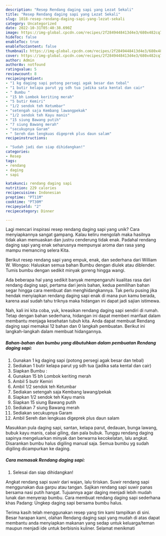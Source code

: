 ```yaml
---
description: "Resep Rendang daging sapi yang Lezat Sekali"
title: "Resep Rendang daging sapi yang Lezat Sekali"
slug: 1018-resep-rendang-daging-sapi-yang-lezat-sekali
category: Uncategorized
date: 2022-10-31T05:40:38.690Z
image: https://img-global.cpcdn.com/recipes/2f2849448413d4e3/680x482cq70/rendang-daging-sapi-foto-resep-utama.jpg
hideToc: false
enableToc: true
enableTocContent: false
thumbnail: https://img-global.cpcdn.com/recipes/2f2849448413d4e3/680x482cq70/rendang-daging-sapi-foto-resep-utama.jpg
cover: https://img-global.cpcdn.com/recipes/2f2849448413d4e3/680x482cq70/rendang-daging-sapi-foto-resep-utama.jpg
author: Admin
authorAv: notfound
ratingvalue: 5
reviewcount: 8
recipeingredient:
- "1 kg daging sapi potong persegi agak besar dan tebal"
- "1 butir kelapa parut yg sdh tua jadika sata kental dan cair"
- " Bumbu "
- "15 bh Lombok keriting merah"
- "5 butir Kemiri"
- "1/2 sendok teh Ketumbar"
- "setengah saja Kembang lawangpekak"
- "1/2 sendok teh Kayu manis"
- "15 siung Bawang putih"
- "7 siung Bawang merah"
- "secukupnya Garam"
- " Sereh dan lengkuas digeprek plus daun salam"
recipeinstructions:

- "Sudah jadi dan siap dihidangkan!"
categories:
- Resep
tags:
- rendang
- daging
- sapi

katakunci: rendang daging sapi 
nutrition: 229 calories
recipecuisine: Indonesian
preptime: "PT11M"
cooktime: "PT30M"
recipeyield: "2"
recipecategory: Dinner

---
```





Lagi mencari inspirasi resep rendang daging sapi yang unik? Cara menyiapkannya sangat gampang. Kalau keliru mengolah maka hasilnya tidak akan memuaskan dan justru cenderung tidak enak. Padahal rendang daging sapi yang enak seharusnya mempunyai aroma dan rasa yang mampu memancing selera Kita.





Berikut resep rendang sapi yang empuk, enak, dan sederhana dari William W. Wongso: Haluskan semua bahan Bumbu dengan diulek atau diblender. Tumis bumbu dengan sedikit minyak goreng hingga wangi.

Ada beberapa hal yang sedikit banyak mempengaruhi kualitas rasa dari rendang daging sapi, pertama dari jenis bahan, kedua pemilihan bahan segar hingga cara membuat dan menghidangkannya. Tak perlu pusing jika hendak menyiapkan rendang daging sapi enak di mana pun kamu berada, karena asal sudah tahu triknya maka hidangan ini dapat jadi sajian istimewa.






Nah, kali ini kita coba, yuk, kreasikan rendang daging sapi sendiri di rumah. Tetap dengan bahan sederhana, hidangan ini dapat memberi manfaat dalam membantu menjaga kesehatan tubuh kita. Anda dapat membuat Rendang daging sapi memakai 12 bahan dan 0 langkah pembuatan. Berikut ini langkah-langkah dalam membuat hidangannya.

<!--inarticleads1-->

##### Bahan-bahan dan bumbu yang dibutuhkan dalam pembuatan Rendang daging sapi:

1. Gunakan 1 kg daging sapi (potong persegi agak besar dan tebal)
1. Sediakan 1 butir kelapa parut yg sdh tua (jadika sata kental dan cair)
1. Siapkan  Bumbu :
1. Gunakan 15 bh Lombok keriting merah
1. Ambil 5 butir Kemiri
1. Ambil 1/2 sendok teh Ketumbar
1. Sediakan setengah saja Kembang lawang/pekak
1. Siapkan 1/2 sendok teh Kayu manis
1. Siapkan 15 siung Bawang putih
1. Sediakan 7 siung Bawang merah
1. Sediakan secukupnya Garam
1. Ambil  Sereh dan lengkuas digeprek plus daun salam


Masukkan pula daging sapi, santan, kelapa parut, dedauan, bunga lawang, bubuk kayu manis, cabai giling, dan pala bubuk. Tunggu rendang daging sapinya mengeluarkan minyak dan berwarna kecokelatan, lalu angkat. Disarankan bumbu halus digiling manual saja. Semua bumbu yg sudah digiling dicampurkan ke daging. 

<!--inarticleads2-->

##### Cara memasak Rendang daging sapi:


1. Selesai dan siap dihidangkan!

Angkat rendang sapi suwir dari wajan, lalu tiriskan. Suwir rendang sapi menggunakan dua garpu atau tangan. Sajikan rendang sapi suwir panas bersama nasi putih hangat. Tujuannya agar daging menjadi lebih mudah lunak dan menyerap bumbu. Cara membuat rendang daging sapi sederhana khas Padang: Ungkep daging sapi bersama bumbu halus. 

Terima kasih telah menggunakan resep yang tim kami tampilkan di sini. Besar harapan kami, olahan Rendang daging sapi yang mudah di atas dapat membantu anda menyiapkan makanan yang sedap untuk keluarga/teman maupun menjadi ide untuk berbisnis kuliner. Selamat menikmati
